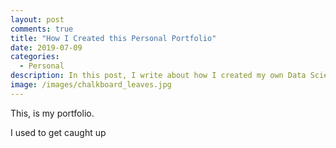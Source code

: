 ```yaml
---
layout: post
comments: true
title: "How I Created this Personal Portfolio"
date: 2019-07-09
categories:
  - Personal
description: In this post, I write about how I created my own Data Science portfolio.
image: /images/chalkboard_leaves.jpg
---
```


This, is my portfolio.

I used to get caught up
